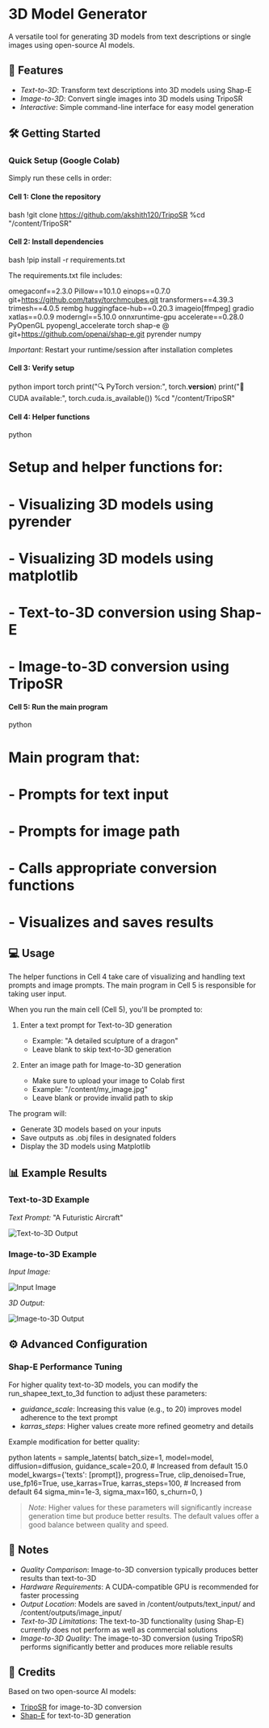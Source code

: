 # 3D Model Generator

A versatile tool for generating 3D models from text descriptions or single images using open-source AI models.

## 🌟 Features

- *Text-to-3D*: Transform text descriptions into 3D models using Shap-E
- *Image-to-3D*: Convert single images into 3D models using TripoSR
- *Interactive*: Simple command-line interface for easy model generation

## 🛠 Getting Started

### Quick Setup (Google Colab)

Simply run these cells in order:

#### Cell 1: Clone the repository
bash
!git clone https://github.com/akshith120/TripoSR
%cd "/content/TripoSR"


#### Cell 2: Install dependencies
bash
!pip install -r requirements.txt


The requirements.txt file includes:

omegaconf==2.3.0
Pillow==10.1.0
einops==0.7.0
git+https://github.com/tatsy/torchmcubes.git
transformers==4.39.3
trimesh==4.0.5
rembg
huggingface-hub==0.20.3
imageio[ffmpeg]
gradio
xatlas==0.0.9
moderngl==5.10.0
onnxruntime-gpu
accelerate==0.28.0
PyOpenGL
pyopengl_accelerate
torch
shap-e @ git+https://github.com/openai/shap-e.git
pyrender
numpy


*Important*: Restart your runtime/session after installation completes

#### Cell 3: Verify setup
python
import torch
print("🔍 PyTorch version:", torch.__version__)
print("🧠 CUDA available:", torch.cuda.is_available())
%cd "/content/TripoSR"


#### Cell 4: Helper functions
python
# Setup and helper functions for:
# - Visualizing 3D models using pyrender
# - Visualizing 3D models using matplotlib
# - Text-to-3D conversion using Shap-E
# - Image-to-3D conversion using TripoSR


#### Cell 5: Run the main program
python
# Main program that:
# - Prompts for text input
# - Prompts for image path
# - Calls appropriate conversion functions
# - Visualizes and saves results


## 💻 Usage

The helper functions in Cell 4 take care of visualizing and handling text prompts and image prompts. The main program in Cell 5 is responsible for taking user input.

When you run the main cell (Cell 5), you'll be prompted to:

1. Enter a text prompt for Text-to-3D generation
   - Example: "A detailed sculpture of a dragon"
   - Leave blank to skip text-to-3D generation

2. Enter an image path for Image-to-3D generation
   - Make sure to upload your image to Colab first
   - Example: "/content/my_image.jpg"
   - Leave blank or provide invalid path to skip

The program will:
- Generate 3D models based on your inputs
- Save outputs as .obj files in designated folders
- Display the 3D models using Matplotlib

## 📊 Example Results

### Text-to-3D Example

*Text Prompt:* "A Futuristic Aircraft"

![Text-to-3D Output](grooth.jpg)

### Image-to-3D Example

*Input Image:*

![Input Image](./oneimg..jpeg)

*3D Output:*

![Image-to-3D Output](./oneimg-1.jpeg)

## ⚙ Advanced Configuration

### Shap-E Performance Tuning

For higher quality text-to-3D models, you can modify the run_shapee_text_to_3d function to adjust these parameters:

- *guidance_scale*: Increasing this value (e.g., to 20) improves model adherence to the text prompt
- *karras_steps*: Higher values create more refined geometry and details

Example modification for better quality:

python
latents = sample_latents(
    batch_size=1,
    model=model,
    diffusion=diffusion,
    guidance_scale=20.0,  # Increased from default 15.0
    model_kwargs={'texts': [prompt]},
    progress=True,
    clip_denoised=True,
    use_fp16=True,
    use_karras=True,
    karras_steps=100,     # Increased from default 64
    sigma_min=1e-3,
    sigma_max=160,
    s_churn=0,
)


> *Note:* Higher values for these parameters will significantly increase generation time but produce better results. The default values offer a good balance between quality and speed.

## 📝 Notes

- *Quality Comparison*: Image-to-3D conversion typically produces better results than text-to-3D
- *Hardware Requirements*: A CUDA-compatible GPU is recommended for faster processing
- *Output Location*: Models are saved in /content/outputs/text_input/ and /content/outputs/image_input/
- *Text-to-3D Limitations*: The text-to-3D functionality (using Shap-E) currently does not perform as well as commercial solutions
- *Image-to-3D Quality*: The image-to-3D conversion (using TripoSR) performs significantly better and produces more reliable results

## 🔗 Credits

Based on two open-source AI models:
- [TripoSR](https://github.com/akshith120/TripoSR) for image-to-3D conversion
- [Shap-E](https://github.com/openai/shap-e) for text-to-3D generation
